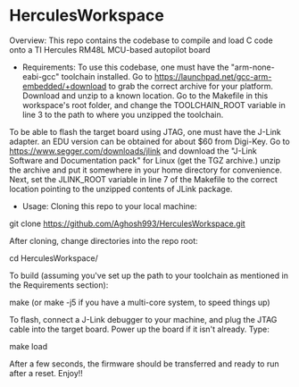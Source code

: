 # HerculesWorkspace
Overview:
This repo contains the codebase to compile and load C code onto a TI Hercules RM48L MCU-based autopilot board 

- Requirements:
To use this codebase, one must have the "arm-none-eabi-gcc" toolchain 
installed. Go to https://launchpad.net/gcc-arm-embedded/+download to 
grab the correct archive for your platform. Download and unzip to a 
known location. Go to the Makefile in this workspace's root folder, and 
change the TOOLCHAIN_ROOT variable in line 3 to the path to where you 
unzipped the toolchain.

To be able to flash the target board using JTAG, one must have the 
J-Link adapter. an EDU version can be obtained for about $60 from 
Digi-Key. Go to https://www.segger.com/downloads/jlink and download the 
"J-Link Software and Documentation pack" for Linux (get the TGZ 
archive.) unzip the archive and put it somewhere in your home directory 
for convenience. Next, set the JLINK_ROOT variable in line 7 of the Makefile
to the correct location pointing to the unzipped contents of JLink package.

- Usage:
Cloning this repo to your local machine:

git clone https://github.com/Aghosh993/HerculesWorkspace.git

After cloning, change directories into the repo root:

cd HerculesWorkspace/

To build (assuming you've set up the path to your toolchain as mentioned 
in the Requirements section):

make (or make -j5 if you have a multi-core system, to speed things up)

To flash, connect a J-Link debugger to your machine, and plug the JTAG 
cable into the target board. Power up the board if it isn't already. 
Type:

make load

After a few seconds, the firmware should be transferred and ready to run 
after a reset. Enjoy!!
